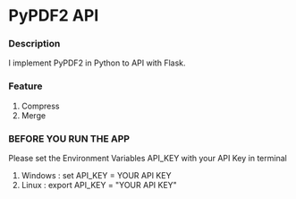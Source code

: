 # PyPDF2 API
### Description
I implement PyPDF2 in Python to API with Flask.

### Feature
1. Compress
2. Merge

### BEFORE YOU RUN THE APP
Please set the Environment Variables API_KEY with your API Key in terminal
1. Windows : set API_KEY = YOUR API KEY
2. Linux   : export API_KEY = "YOUR API KEY"
